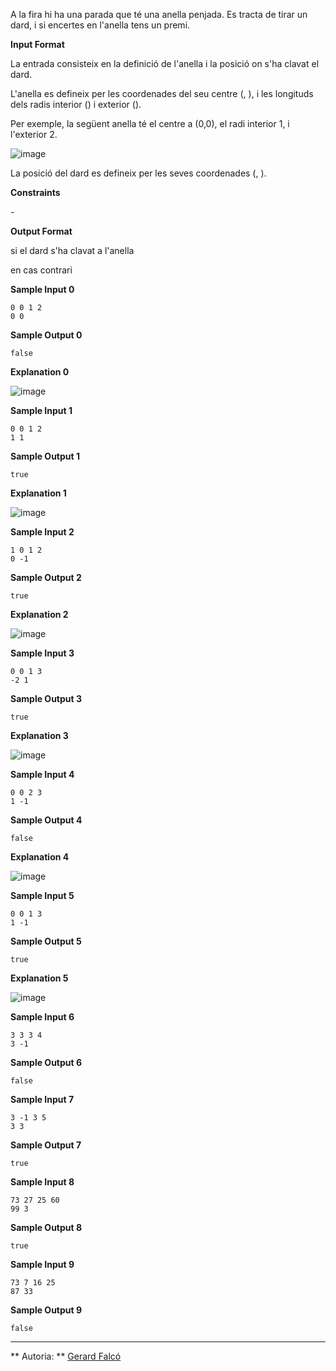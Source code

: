 A la fira hi ha una parada que té una anella penjada. Es tracta de tirar
un dard, i si encertes en l'anella tens un premi.

**Input Format**

La entrada consisteix en la definició de l'anella i la posició on s'ha
clavat el dard.

L'anella es defineix per les coordenades del seu centre (, ), i les
longituds dels radis interior () i exterior ().

Per exemple, la següent anella té el centre a (0,0), el radi interior 1,
i l'exterior 2.

![image](1556368908-05c09d0943-Untitleddrawing4.png)

La posició del dard es defineix per les seves coordenades (, ).

**Constraints**

\-

**Output Format**

si el dard s'ha clavat a l'anella

en cas contrari

**Sample Input 0**

    0 0 1 2
    0 0

**Sample Output 0**

    false

**Explanation 0**

![image](1556369178-28e339d068-Untitleddrawing5.png)

**Sample Input 1**

    0 0 1 2
    1 1

**Sample Output 1**

    true

**Explanation 1**

![image](1556369256-ce412f3d62-Untitleddrawing6.png)

**Sample Input 2**

    1 0 1 2
    0 -1

**Sample Output 2**

    true

**Explanation 2**

![image](1556369339-261bdb2e0a-Untitleddrawing7.png)

**Sample Input 3**

    0 0 1 3
    -2 1

**Sample Output 3**

    true

**Explanation 3**

![image](1556369499-88a312afba-Untitleddrawing8.png)

**Sample Input 4**

    0 0 2 3
    1 -1

**Sample Output 4**

    false

**Explanation 4**

![image](1556369627-1e2a335549-Untitleddrawing10.png)

**Sample Input 5**

    0 0 1 3
    1 -1

**Sample Output 5**

    true

**Explanation 5**

![image](1556369674-d8ed912ec6-Untitleddrawing11.png)

**Sample Input 6**

    3 3 3 4
    3 -1

**Sample Output 6**

    false

**Sample Input 7**

    3 -1 3 5
    3 3

**Sample Output 7**

    true

**Sample Input 8**

    73 27 25 60
    99 3

**Sample Output 8**

    true

**Sample Input 9**

    73 7 16 25
    87 33

**Sample Output 9**

    false

----------

** Autoria: **
[Gerard Falcó](https://github.com/gerardfp)
